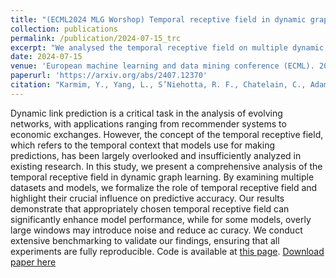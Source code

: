 ```yaml
---
title: "(ECML2024 MLG Worshop) Temporal receptive field in dynamic graph learning: A comprehensive analysis"
collection: publications
permalink: /publication/2024-07-15_trc
excerpt: "We analysed the temporal receptive field on multiple dynamic graphs models as well as many real-world discrete-time dynamic graphs datasets. <img src='/images/trf.png'> "
date: 2024-07-15
venue: 'European machine learning and data mining conference (ECML). 2024'
paperurl: 'https://arxiv.org/abs/2407.12370'
citation: "Karmim, Y., Yang, L., S’Niehotta, R. F., Chatelain, C., Adam, S., & Thome, N. (2024). Temporal receptive field in dynamic graph learning: A comprehensive analysis. ECML-PKDD Machine Learning on Graphs Workshop. https://hal.science/hal-04647025"
---
```


Dynamic link prediction is a critical task in the analysis of evolving networks, with applications ranging from recommender systems to economic exchanges. However, the concept of the temporal receptive field, which refers to the temporal context that models use for making predictions, has been largely overlooked and insufficiently analyzed in existing research. In this study, we present a comprehensive analysis of the temporal receptive field in dynamic graph learning. By examining multiple datasets and models, we formalize the role of temporal receptive field and highlight their crucial influence on predictive accuracy. Our results demonstrate that appropriately chosen temporal receptive field can significantly enhance model performance, while for some models, overly large windows may introduce noise and reduce ac curacy. We conduct extensive benchmarking to validate our findings, ensuring that all experiments are fully reproducible. Code is available at [this page](https://github.com/ykrmm/BenchmarkTW).
[Download paper here](https://arxiv.org/abs/2407.12370)